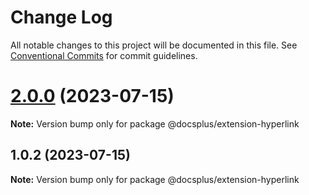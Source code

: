 # Change Log

All notable changes to this project will be documented in this file.
See [Conventional Commits](https://conventionalcommits.org) for commit guidelines.

# [2.0.0](https://github.com/HMarzban/extension-hyperlink/compare/v1.0.2...v2.0.0) (2023-07-15)

**Note:** Version bump only for package @docsplus/extension-hyperlink





## 1.0.2 (2023-07-15)

**Note:** Version bump only for package @docsplus/extension-hyperlink
